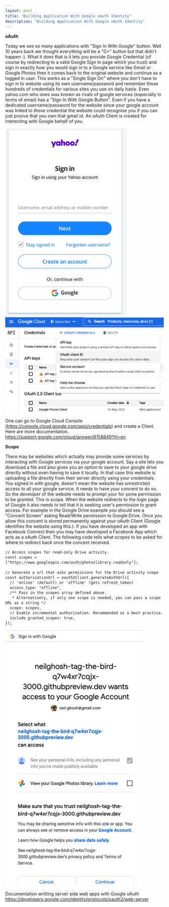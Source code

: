 ```yaml
---
layout: post
title: "Building Application With Google oAuth Identity"
description: "Building Application With Google oAuth Identity"
--- 
```

**oAuth**

Today we see so many applications with "Sign In With Google" button. Well 10 years back we thought everything will be a "G+" button but that didn't happen :).
What it does that is it lets you provide Google Credential (of course by redirecting to a valid Google Sign In page which you trust) and sign in exactly how you would 
sign in to a Google service like Gmail or Google Photos then it comes back to the original website and continue as a logged in user. This works as a "Single Sign On" where 
you don't have to sign in to website using its own username/password and remember those hundreds of credentials for various sites you use on daily basis. Even yahoo.com 
who ones was known as rivals of google services (especially in terms of email) has a "Sign In With Google Button". Even if you have a dedicated username/password 
for the website since your google account was linked to those credential the website could recognise you if you can just proove that you own that gmail id. An oAuth Client
is created for interecting with Google behalf of you.

![Yahoo SignIN](./yahoo-signin.png) ![Google Oauth](./google-oauth-client.png)

One can go to Google Cloud Console (https://console.cloud.google.com/apis/credentials) and create a Client. Here are more documentation.
https://support.google.com/cloud/answer/6158849?hl=en

**Scope**

There may be websites which actually may provide some services by interacting with Google services via your google account. Say a site lets you download a file 
and also gives you an option to save to your google drive directly without even having to save it locally. In that case this website is uploading a 
file directly from their server directly using your credentials. You signed in with google, doesn't mean the website has unrestricted access to all your google 
service. It needs to have your concent to do so. So the developer of the website needs to prompt your for some permission to be granted. This is scope. 
When the website redirects to the login page of Google it also needs to tell that it is seeking user's permission to grant access. For example in the Google Drive example 
you should see a "Concent Screen" asking Read/Write permission to Google Drive. Once you allow this concent is stored permanently against your oAuth Client (Google identifies the website using this.).
If you have developed an app with Facebook Connect then you may have developed a Facebook App which acts as a oAuth Client.
The following code tells what scopes to be asked for where to redirect back once the concent received.

```
// Access scopes for read-only Drive activity.
const scopes = ["https://www.googleapis.com/auth/photoslibrary.readonly"];

// Generate a url that asks permissions for the Drive activity scope
const authorizationUrl = oauth2Client.generateAuthUrl({
  // 'online' (default) or 'offline' (gets refresh_token)
  access_type: "offline",
  /** Pass in the scopes array defined above.
   * Alternatively, if only one scope is needed, you can pass a scope URL as a string */
  scope: scopes,
  // Enable incremental authorization. Recommended as a best practice.
  include_granted_scopes: true,
});
```

![Consent Screen](./consent-screen.png) 

Documentation writting server side web apps with Google oAuth 
https://developers.google.com/identity/protocols/oauth2/web-server


